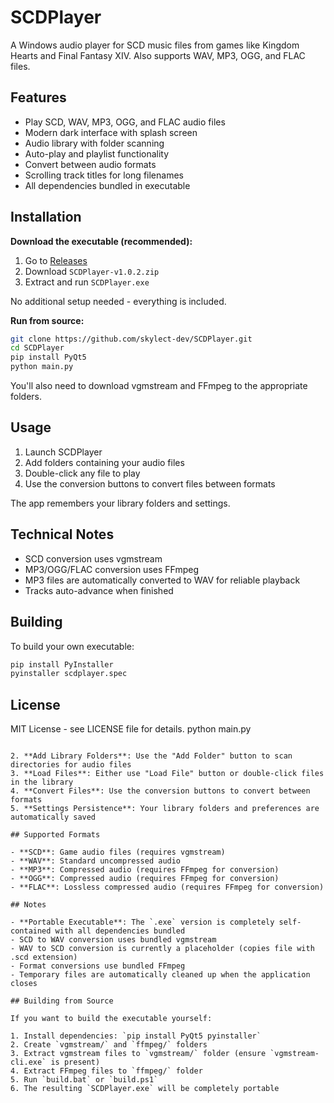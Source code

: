 # SCDPlayer

A Windows audio player for SCD music files from games like Kingdom Hearts and Final Fantasy XIV. Also supports WAV, MP3, OGG, and FLAC files.

## Features

- Play SCD, WAV, MP3, OGG, and FLAC audio files
- Modern dark interface with splash screen
- Audio library with folder scanning
- Auto-play and playlist functionality
- Convert between audio formats
- Scrolling track titles for long filenames
- All dependencies bundled in executable

## Installation

**Download the executable (recommended):**
1. Go to [Releases](https://github.com/skylect-dev/SCDPlayer/releases)
2. Download `SCDPlayer-v1.0.2.zip`
3. Extract and run `SCDPlayer.exe`

No additional setup needed - everything is included.

**Run from source:**
```bash
git clone https://github.com/skylect-dev/SCDPlayer.git
cd SCDPlayer
pip install PyQt5
python main.py
```

You'll also need to download vgmstream and FFmpeg to the appropriate folders.

## Usage

1. Launch SCDPlayer
2. Add folders containing your audio files
3. Double-click any file to play
4. Use the conversion buttons to convert files between formats

The app remembers your library folders and settings.

## Technical Notes

- SCD conversion uses vgmstream
- MP3/OGG/FLAC conversion uses FFmpeg  
- MP3 files are automatically converted to WAV for reliable playback
- Tracks auto-advance when finished

## Building

To build your own executable:
```bash
pip install PyInstaller
pyinstaller scdplayer.spec
```

## License

MIT License - see LICENSE file for details.
   python main.py
   ```

2. **Add Library Folders**: Use the "Add Folder" button to scan directories for audio files
3. **Load Files**: Either use "Load File" button or double-click files in the library
4. **Convert Files**: Use the conversion buttons to convert between formats
5. **Settings Persistence**: Your library folders and preferences are automatically saved

## Supported Formats

- **SCD**: Game audio files (requires vgmstream)
- **WAV**: Standard uncompressed audio
- **MP3**: Compressed audio (requires FFmpeg for conversion)
- **OGG**: Compressed audio (requires FFmpeg for conversion)  
- **FLAC**: Lossless compressed audio (requires FFmpeg for conversion)

## Notes

- **Portable Executable**: The `.exe` version is completely self-contained with all dependencies bundled
- SCD to WAV conversion uses bundled vgmstream
- WAV to SCD conversion is currently a placeholder (copies file with .scd extension)
- Format conversions use bundled FFmpeg
- Temporary files are automatically cleaned up when the application closes

## Building from Source

If you want to build the executable yourself:

1. Install dependencies: `pip install PyQt5 pyinstaller`
2. Create `vgmstream/` and `ffmpeg/` folders
3. Extract vgmstream files to `vgmstream/` folder (ensure `vgmstream-cli.exe` is present)
4. Extract FFmpeg files to `ffmpeg/` folder  
5. Run `build.bat` or `build.ps1`
6. The resulting `SCDPlayer.exe` will be completely portable
